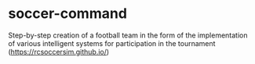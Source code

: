 # soccer-command
Step-by-step creation of a football team in the form of the implementation of various intelligent systems for participation in the tournament (https://rcsoccersim.github.io/)
